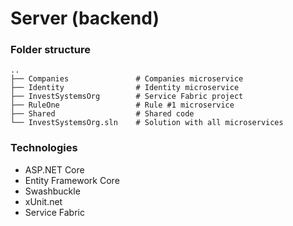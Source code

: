 # Server (backend)

### Folder structure
    ..
    ├── Companies               # Companies microservice
    ├── Identity                # Identity microservice
    ├── InvestSystemsOrg        # Service Fabric project
    ├── RuleOne                 # Rule #1 microservice
    ├── Shared                  # Shared code
    └── InvestSystemsOrg.sln    # Solution with all microservices

### Technologies

* ASP.NET Core
* Entity Framework Core
* Swashbuckle
* xUnit.net
* Service Fabric